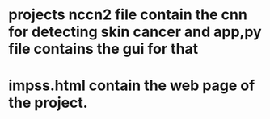 # projects nccn2 file contain the cnn for detecting skin cancer and app,py file contains the gui for that
# impss.html contain the web page of the project.


